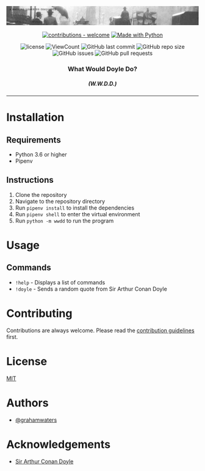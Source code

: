 ![banner](images/whatwoulddoyledo.gif)

<div align="center">

[![contributions - welcome](https://img.shields.io/badge/contributions-welcome-blue)](/CONTRIBUTING.md "Go to contributions doc") [![Made with Python](https://img.shields.io/badge/Python->=3.6-blue?logo=python&logoColor=white)](https://python.org "Go to Python homepage")

![license](https://img.shields.io/github/license/grahamwaters/what_would_doyle_do)
![ViewCount](https://views.whatilearened.today/views/github/grahamwaters/what_would_doyle_do.svg)
![GitHub last commit](https://img.shields.io/github/last-commit/grahamwaters/what_would_doyle_do)
![GitHub repo size](https://img.shields.io/github/repo-size/grahamwaters/what_would_doyle_do)
![GitHub issues](https://img.shields.io/github/issues/grahamwaters/what_would_doyle_do)
![GitHub pull requests](https://img.shields.io/github/issues-pr/grahamwaters/what_would_doyle_do)

</div>

<!-- adding shields for contributor count/chat on discord and coverage -->
<h3 align="center" font-size = 40px;> What Would Doyle Do?
</h3>
<h5 align="center" font-size = 20px;> (W.W.D.D.)
</h5>

---

# Installation




## Requirements

- Python 3.6 or higher
- Pipenv

## Instructions

1. Clone the repository
2. Navigate to the repository directory
3. Run `pipenv install` to install the dependencies
4. Run `pipenv shell` to enter the virtual environment
5. Run `python -m wwdd` to run the program

# Usage

## Commands

- `!help` - Displays a list of commands
- `!doyle` - Sends a random quote from Sir Arthur Conan Doyle

# Contributing

Contributions are always welcome. Please read the [contribution guidelines](/CONTRIBUTING.md) first.

# License

[MIT](/LICENSE)

# Authors

- [@grahamwaters](https://github.com/grahamwaters)

# Acknowledgements

- [Sir Arthur Conan Doyle](https://en.wikipedia.org/wiki/Arthur_Conan_Doyle)
